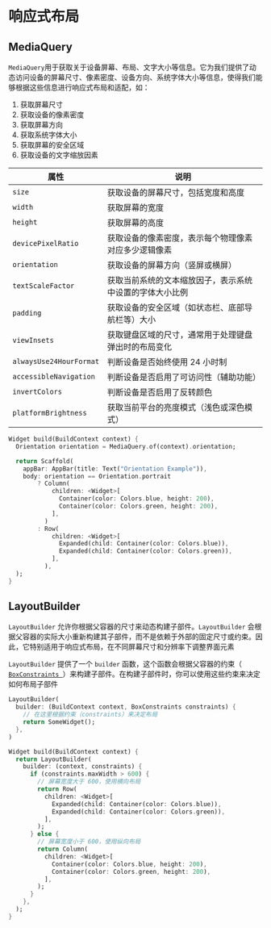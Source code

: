 # 响应式布局



## MediaQuery

`MediaQuery`用于获取关于设备屏幕、布局、文字大小等信息。它为我们提供了动态访问设备的屏幕尺寸、像素密度、设备方向、系统字体大小等信息，使得我们能够根据这些信息进行响应式布局和适配，如：

1. 获取屏幕尺寸
2. 获取设备的像素密度
3. 获取屏幕方向
4. 获取系统字体大小
5. 获取屏幕的安全区域
6. 获取设备的文字缩放因素

| 属性                    | 说明                                                     |
| ----------------------- | -------------------------------------------------------- |
| `size`                  | 获取设备的屏幕尺寸，包括宽度和高度                       |
| `width`                 | 获取屏幕的宽度                                           |
| `height`                | 获取屏幕的高度                                           |
| `devicePixelRatio`      | 获取设备的像素密度，表示每个物理像素对应多少逻辑像素     |
| `orientation`           | 获取设备的屏幕方向（竖屏或横屏）                         |
| `textScaleFactor`       | 获取当前系统的文本缩放因子，表示系统中设置的字体大小比例 |
| `padding`               | 获取设备的安全区域（如状态栏、底部导航栏等）大小         |
| `viewInsets`            | 获取键盘区域的尺寸，通常用于处理键盘弹出时的布局变化     |
| `alwaysUse24HourFormat` | 判断设备是否始终使用 24 小时制                           |
| `accessibleNavigation`  | 判断设备是否启用了可访问性（辅助功能）                   |
| `invertColors`          | 判断设备是否启用了反转颜色                               |
| `platformBrightness`    | 获取当前平台的亮度模式（浅色或深色模式）                 |

```dart
Widget build(BuildContext context) {
  Orientation orientation = MediaQuery.of(context).orientation;

  return Scaffold(
    appBar: AppBar(title: Text("Orientation Example")),
    body: orientation == Orientation.portrait
        ? Column(
            children: <Widget>[
              Container(color: Colors.blue, height: 200),
              Container(color: Colors.green, height: 200),
            ],
          )
        : Row(
            children: <Widget>[
              Expanded(child: Container(color: Colors.blue)),
              Expanded(child: Container(color: Colors.green)),
            ],
          ),
  );
}
```



## LayoutBuilder

`LayoutBuilder` 允许你根据父容器的尺寸来动态构建子部件。`LayoutBuilder` 会根据父容器的实际大小重新构建其子部件，而不是依赖于外部的固定尺寸或约束。因此，它特别适用于响应式布局，在不同屏幕尺寸和分辨率下调整界面元素

`LayoutBuilder` 提供了一个 `builder` 函数，这个函数会根据父容器的约束（  [`BoxConstraints `](box_layout.md#boxconstraints)）来构建子部件。在构建子部件时，你可以使用这些约束来决定如何布局子部件

```dart
LayoutBuilder(
  builder: (BuildContext context, BoxConstraints constraints) {
    // 在这里根据约束（constraints）来决定布局
    return SomeWidget();
  },
)
```

```dart
Widget build(BuildContext context) {
  return LayoutBuilder(
    builder: (context, constraints) {
      if (constraints.maxWidth > 600) {
        // 屏幕宽度大于 600，使用横向布局
        return Row(
          children: <Widget>[
            Expanded(child: Container(color: Colors.blue)),
            Expanded(child: Container(color: Colors.green)),
          ],
        );
      } else {
        // 屏幕宽度小于 600，使用纵向布局
        return Column(
          children: <Widget>[
            Container(color: Colors.blue, height: 200),
            Container(color: Colors.green, height: 200),
          ],
        );
      }
    },
  );
}

```

